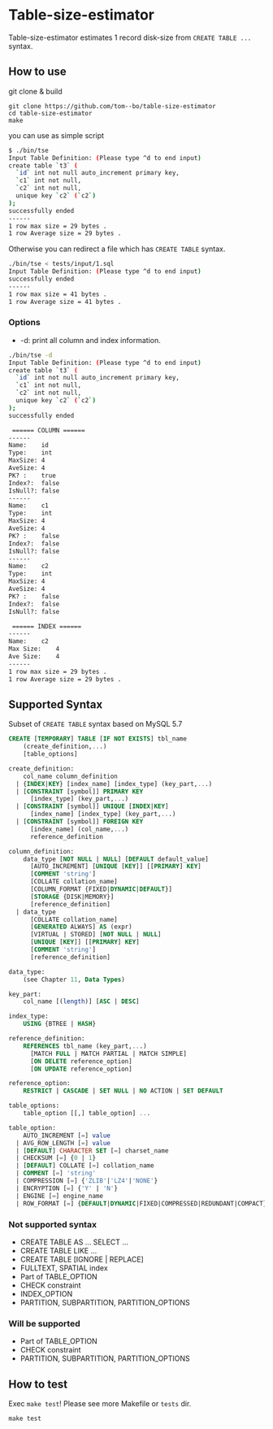 # Table-size-estimator

Table-size-estimator estimates 1 record disk-size from `CREATE TABLE ...` syntax.

## How to use

git clone & build

```
git clone https://github.com/tom--bo/table-size-estimator
cd table-size-estimator
make
```

you can use as simple script

```sh
$ ./bin/tse
Input Table Definition: (Please type ^d to end input)
create table `t3` (
  `id` int not null auto_increment primary key,
  `c1` int not null,
  `c2` int not null,
  unique key `c2` (`c2`)
);
successfully ended
------
1 row max size = 29 bytes .
1 row Average size = 29 bytes .
```

Otherwise you can redirect a file which has `CREATE TABLE` syntax.

```sh
./bin/tse < tests/input/1.sql
Input Table Definition: (Please type ^d to end input)
successfully ended
------
1 row max size = 41 bytes .
1 row Average size = 41 bytes .
```



### Options

- -d: print all column and index information.

```sh
./bin/tse -d
Input Table Definition: (Please type ^d to end input)
create table `t3` (
  `id` int not null auto_increment primary key,
  `c1` int not null,
  `c2` int not null,
  unique key `c2` (`c2`)
);
successfully ended

 ====== COLUMN ======
------
Name:    id
Type:    int
MaxSize: 4
AveSize: 4
PK? :    true
Index?:  false
IsNull?: false
------
Name:    c1
Type:    int
MaxSize: 4
AveSize: 4
PK? :    false
Index?:  false
IsNull?: false
------
Name:    c2
Type:    int
MaxSize: 4
AveSize: 4
PK? :    false
Index?:  false
IsNull?: false

 ====== INDEX ======
------
Name:    c2
Max Size:    4
Ave Size:    4
------
1 row max size = 29 bytes .
1 row Average size = 29 bytes .
```



## Supported Syntax

Subset of `CREATE TABLE` syntax based on MySQL 5.7

```sql
CREATE [TEMPORARY] TABLE [IF NOT EXISTS] tbl_name
    (create_definition,...)
    [table_options]

create_definition:
    col_name column_definition
  | {INDEX|KEY} [index_name] [index_type] (key_part,...)
  | [CONSTRAINT [symbol]] PRIMARY KEY
      [index_type] (key_part,...)
  | [CONSTRAINT [symbol]] UNIQUE [INDEX|KEY]
      [index_name] [index_type] (key_part,...)
  | [CONSTRAINT [symbol]] FOREIGN KEY
      [index_name] (col_name,...)
      reference_definition

column_definition:
    data_type [NOT NULL | NULL] [DEFAULT default_value]
      [AUTO_INCREMENT] [UNIQUE [KEY]] [[PRIMARY] KEY]
      [COMMENT 'string']
      [COLLATE collation_name]
      [COLUMN_FORMAT {FIXED|DYNAMIC|DEFAULT}]
      [STORAGE {DISK|MEMORY}]
      [reference_definition]
  | data_type
      [COLLATE collation_name]
      [GENERATED ALWAYS] AS (expr)
      [VIRTUAL | STORED] [NOT NULL | NULL]
      [UNIQUE [KEY]] [[PRIMARY] KEY]
      [COMMENT 'string']
      [reference_definition]

data_type:
    (see Chapter 11, Data Types)

key_part:
    col_name [(length)] [ASC | DESC]

index_type:
    USING {BTREE | HASH}

reference_definition:
    REFERENCES tbl_name (key_part,...)
      [MATCH FULL | MATCH PARTIAL | MATCH SIMPLE]
      [ON DELETE reference_option]
      [ON UPDATE reference_option]

reference_option:
    RESTRICT | CASCADE | SET NULL | NO ACTION | SET DEFAULT

table_options:
    table_option [[,] table_option] ...

table_option:
    AUTO_INCREMENT [=] value
  | AVG_ROW_LENGTH [=] value
  | [DEFAULT] CHARACTER SET [=] charset_name
  | CHECKSUM [=] {0 | 1}
  | [DEFAULT] COLLATE [=] collation_name
  | COMMENT [=] 'string'  
  | COMPRESSION [=] {'ZLIB'|'LZ4'|'NONE'}
  | ENCRYPTION [=] {'Y' | 'N'}
  | ENGINE [=] engine_name
  | ROW_FORMAT [=] {DEFAULT|DYNAMIC|FIXED|COMPRESSED|REDUNDANT|COMPACT}
```

### Not supported syntax

- CREATE TABLE AS ... SELECT ...
- CREATE TABLE LIKE ...
- CREATE TABLE [IGNORE | REPLACE]
- FULLTEXT, SPATIAL index
- Part of TABLE_OPTION
- CHECK constraint
- INDEX_OPTION
- PARTITION, SUBPARTITION, PARTITION_OPTIONS

### Will be supported

- Part of TABLE_OPTION
- CHECK constraint
- PARTITION, SUBPARTITION, PARTITION_OPTIONS


## How to test

Exec `make test`!
Please see more Makefile or `tests` dir.

```
make test
```



